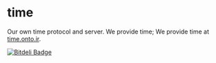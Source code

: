 time
===

Our own time protocol and server. We provide time; We provide time at [time.onto.ir](http://time.onto.ir).

[![Bitdeli Badge](https://d2weczhvl823v0.cloudfront.net/radmanesh/time/trend.png)](https://bitdeli.com/free "Bitdeli Badge")

